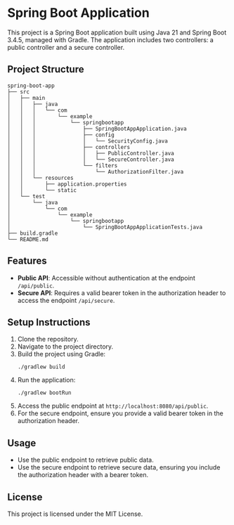 # Spring Boot Application

This project is a Spring Boot application built using Java 21 and Spring Boot 3.4.5, managed with Gradle. The application includes two controllers: a public controller and a secure controller.

## Project Structure

```
spring-boot-app
├── src
│   ├── main
│   │   ├── java
│   │   │   └── com
│   │   │       └── example
│   │   │           └── springbootapp
│   │   │               ├── SpringBootAppApplication.java
│   │   │               ├── config
│   │   │               │   └── SecurityConfig.java
│   │   │               ├── controllers
│   │   │               │   ├── PublicController.java
│   │   │               │   └── SecureController.java
│   │   │               └── filters
│   │   │                   └── AuthorizationFilter.java
│   │   └── resources
│   │       ├── application.properties
│   │       └── static
│   └── test
│       └── java
│           └── com
│               └── example
│                   └── springbootapp
│                       └── SpringBootAppApplicationTests.java
├── build.gradle
└── README.md
```

## Features

- **Public API**: Accessible without authentication at the endpoint `/api/public`.
- **Secure API**: Requires a valid bearer token in the authorization header to access the endpoint `/api/secure`.

## Setup Instructions

1. Clone the repository.
2. Navigate to the project directory.
3. Build the project using Gradle:
   ```
   ./gradlew build
   ```
4. Run the application:
   ```
   ./gradlew bootRun
   ```
5. Access the public endpoint at `http://localhost:8080/api/public`.
6. For the secure endpoint, ensure you provide a valid bearer token in the authorization header.

## Usage

- Use the public endpoint to retrieve public data.
- Use the secure endpoint to retrieve secure data, ensuring you include the authorization header with a bearer token.

## License

This project is licensed under the MIT License.